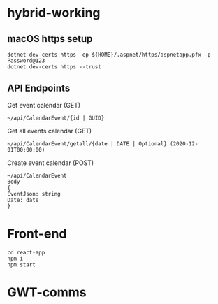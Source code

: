 # hybrid-working

## macOS https setup

```
dotnet dev-certs https -ep ${HOME}/.aspnet/https/aspnetapp.pfx -p Password@123
dotnet dev-certs https --trust
```

## API Endpoints

Get event calendar (GET)

```
~/api/CalendarEvent/{id | GUID}
```

Get all events calendar (GET)

```
~/api/CalendarEvent/getall/{date | DATE | Optional} (2020-12-01T00:00:00)
```

Create event calendar (POST)

```
~/api/CalendarEvent
Body
{
EventJson: string
Date: date
}
```

# Front-end

```
cd react-app
npm i
npm start
```
# GWT-comms
